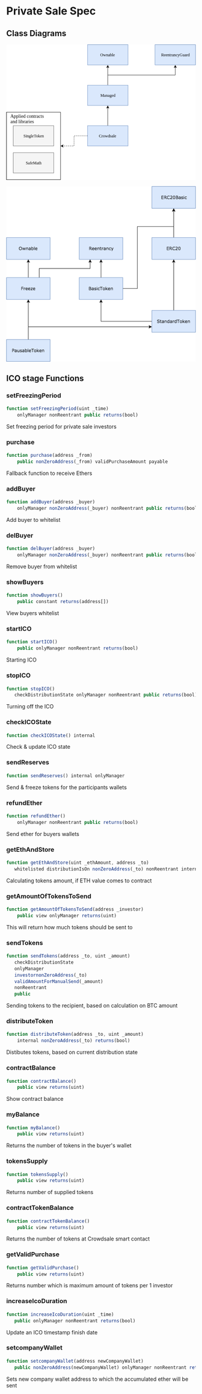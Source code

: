 # Private Sale Spec

## Class Diagrams

![Distribution Inheritance](https://raw.githubusercontent.com/listaction/bigcontrols-sc/master/galery/Contracts%20Inheritance/img/Distribution%20Inheritance%20Diagram.png)

![Token Inheritance](https://raw.githubusercontent.com/listaction/bigcontrols-sc/master/galery/Contracts%20Inheritance/img/Token%20Inheritance%20Diagram.png)

## ICO stage Functions

### setFreezingPeriod
```JavaScript
function setFreezingPeriod(uint _time)
    onlyManager nonReentrant public returns(bool) 
```
Set freezing period for private sale investors

### purchase
```JavaScript
function purchase(address _from)
    public nonZeroAddress(_from) validPurchaseAmount payable
```
Fallback function to receive Ethers

### addBuyer
```JavaScript
function addBuyer(address _buyer)
    onlyManager nonZeroAddress(_buyer) nonReentrant public returns(bool)
```
Add buyer to whitelist

### delBuyer
```JavaScript
function delBuyer(address _buyer)
    onlyManager nonZeroAddress(_buyer) nonReentrant public returns(bool)
```
Remove buyer from whitelist

### showBuyers 
```JavaScript
function showBuyers()
    public constant returns(address[])
```
View buyers whitelist

### startICO
```JavaScript
function startICO()
    public onlyManager nonReentrant returns(bool)
```
Starting ICO

### stopICO
```JavaScript
function stopICO()
   checkDistributionState onlyManager nonReentrant public returns(bool)
```
Turning off the ICO

### checkICOState 
```JavaScript
function checkICOState() internal 
```
Check & update ICO state

### sendReserves
```JavaScript
function sendReserves() internal onlyManager
```
Send & freeze tokens for the participants wallets

### refundEther
```JavaScript
function refundEther()
    onlyManager nonReentrant public returns(bool)
```
Send ether for buyers wallets

### getEthAndStore
```JavaScript
function getEthAndStore(uint _ethAmount, address _to)
   whitelisted distributionIsOn nonZeroAddress(_to) nonReentrant internal
```
Calculating tokens amount, if ETH value comes to contract

### getAmountOfTokensToSend
```JavaScript
function getAmountOfTokensToSend(address _investor)
    public view onlyManager returns(uint)
```
This will return how much tokens should be sent to 

### sendTokens
```JavaScript
function sendTokens(address _to, uint _amount)
   checkDistributionState
   onlyManager
   investornonZeroAddress(_to)
   validAmountForManualSend(_amount)
   nonReentrant
   public
```
Sending tokens to the recipient, based on calculation on BTC amount

### distributeToken
```JavaScript
function distributeToken(address _to, uint _amount) 
    internal nonZeroAddress(_to) returns(bool)
```
Distibutes tokens, based on current distribution state

### contractBalance 
```JavaScript
function contractBalance()
    public view returns(uint)
```
Show contract balance

### myBalance 
```JavaScript
function myBalance()
    public view returns(uint)
```
Returns the number of tokens in the buyer's wallet

### tokensSupply 
```JavaScript
function tokensSupply()
    public view returns(uint)
```
Returns number of supplied tokens

### contractTokenBalance 
```JavaScript
function contractTokenBalance()
    public view returns(uint)
```
Returns the number of tokens at Crowdsale smart contact

### getValidPurchase 
```JavaScript
function getValidPurchase()
    public view returns(uint) 
```
Returns number which is maximum amount of tokens per 1 investor

### increaseIcoDuration
```JavaScript
function increaseIcoDuration(uint _time)
   public onlyManager nonReentrant returns(bool)
```
Update an ICO timestamp finish date

### setcompanyWallet
```JavaScript
function setcompanyWallet(address newCompanyWallet) 
   public nonZeroAddress(newCompanyWallet) onlyManager nonReentrant returns(bool)
```
Sets new company wallet address to which the accumulated ether will be sent
